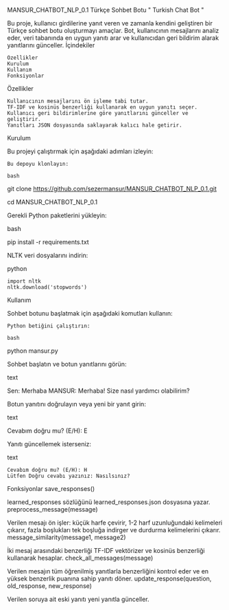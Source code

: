 MANSUR_CHATBOT_NLP_0.1 Türkçe Sohbet Botu " Turkish Chat Bot "

Bu proje, kullanıcı girdilerine yanıt veren ve zamanla kendini geliştiren bir Türkçe sohbet botu oluşturmayı amaçlar. Bot, kullanıcının mesajlarını analiz eder, veri tabanında en uygun yanıtı arar ve kullanıcıdan geri bildirim alarak yanıtlarını günceller.
İçindekiler

    Özellikler
    Kurulum
    Kullanım
    Fonksiyonlar
    
Özellikler

    Kullanıcının mesajlarını ön işleme tabi tutar.
    TF-IDF ve kosinüs benzerliği kullanarak en uygun yanıtı seçer.
    Kullanıcı geri bildirimlerine göre yanıtlarını günceller ve geliştirir.
    Yanıtları JSON dosyasında saklayarak kalıcı hale getirir.

Kurulum

Bu projeyi çalıştırmak için aşağıdaki adımları izleyin:

    Bu depoyu klonlayın:

    bash

git clone https://github.com/sezermansur/MANSUR_CHATBOT_NLP_0.1.git

cd MANSUR_CHATBOT_NLP_0.1

Gerekli Python paketlerini yükleyin:

bash

pip install -r requirements.txt

NLTK veri dosyalarını indirin:

python

    import nltk
    nltk.download('stopwords')

Kullanım

Sohbet botunu başlatmak için aşağıdaki komutları kullanın:

    Python betiğini çalıştırın:

    bash

python mansur.py

Sohbet başlatın ve botun yanıtlarını görün:

text

Sen: Merhaba
MANSUR: Merhaba! Size nasıl yardımcı olabilirim?

Botun yanıtını doğrulayın veya yeni bir yanıt girin:

text

Cevabım doğru mu? (E/H): E

Yanıtı güncellemek isterseniz:

text

    Cevabım doğru mu? (E/H): H
    Lütfen Doğru cevabı yazınız: Nasılsınız?

Fonksiyonlar
save_responses()

learned_responses sözlüğünü learned_responses.json dosyasına yazar.
preprocess_message(message)

Verilen mesajı ön işler: küçük harfe çevirir, 1-2 harf uzunluğundaki kelimeleri çıkarır, fazla boşlukları tek boşluğa indirger ve durdurma kelimelerini çıkarır.
message_similarity(message1, message2)

İki mesaj arasındaki benzerliği TF-IDF vektörizer ve kosinüs benzerliği kullanarak hesaplar.
check_all_messages(message)

Verilen mesajın tüm öğrenilmiş yanıtlarla benzerliğini kontrol eder ve en yüksek benzerlik puanına sahip yanıtı döner.
update_response(question, old_response, new_response)

Verilen soruya ait eski yanıtı yeni yanıtla günceller.

